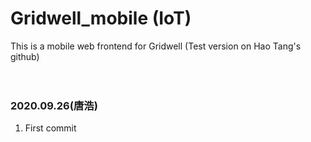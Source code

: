 # Gridwell_mobile (IoT)

This is a mobile web frontend for Gridwell (Test version on Hao Tang's github)<br>
<br>
<br>

### 2020.09.26(唐浩)

1. First commit<br>
